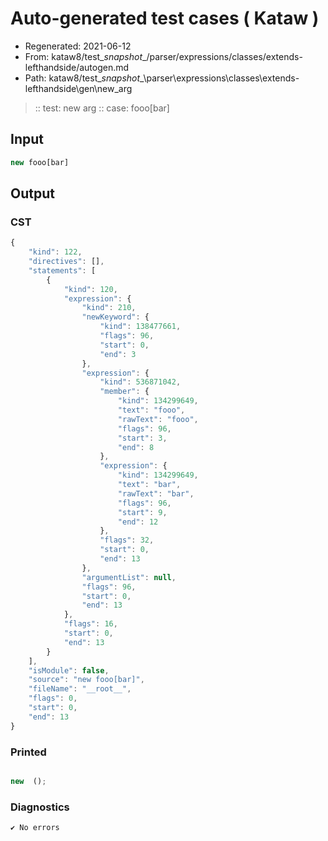 # Auto-generated test cases ( Kataw )
- Regenerated: 2021-06-12
- From: kataw8/test\__snapshot__/parser/expressions/classes/extends-lefthandside/autogen.md
- Path: kataw8/test\__snapshot__\parser\expressions\classes\extends-lefthandside\gen\new_arg
> :: test: new arg
> :: case: fooo[bar]
## Input

`````js
new fooo[bar]
`````
## Output

### CST

```javascript
{
    "kind": 122,
    "directives": [],
    "statements": [
        {
            "kind": 120,
            "expression": {
                "kind": 210,
                "newKeyword": {
                    "kind": 138477661,
                    "flags": 96,
                    "start": 0,
                    "end": 3
                },
                "expression": {
                    "kind": 536871042,
                    "member": {
                        "kind": 134299649,
                        "text": "fooo",
                        "rawText": "fooo",
                        "flags": 96,
                        "start": 3,
                        "end": 8
                    },
                    "expression": {
                        "kind": 134299649,
                        "text": "bar",
                        "rawText": "bar",
                        "flags": 96,
                        "start": 9,
                        "end": 12
                    },
                    "flags": 32,
                    "start": 0,
                    "end": 13
                },
                "argumentList": null,
                "flags": 96,
                "start": 0,
                "end": 13
            },
            "flags": 16,
            "start": 0,
            "end": 13
        }
    ],
    "isModule": false,
    "source": "new fooo[bar]",
    "fileName": "__root__",
    "flags": 0,
    "start": 0,
    "end": 13
}
```

### Printed

```javascript

new  ();
```

### Diagnostics

```javascript
✔ No errors
```

